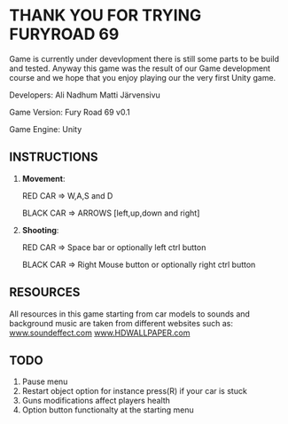 					
THANK YOU FOR TRYING FURYROAD 69
===================
Game is currently under devevlopment there is still some parts to be build and tested. Anyway this
game was the result of our Game development course and we hope that you enjoy playing our the very
first Unity game. 

Developers: 
Ali Nadhum
Matti Järvensivu

Game Version: Fury Road 69 v0.1

Game Engine: Unity

## INSTRUCTIONS ##

1. **Movement**:

	RED CAR => W,A,S and D
	
	BLACK CAR => ARROWS [left,up,down and right]

2. **Shooting**:

	RED CAR => Space bar or optionally left ctrl button
	
	BLACK CAR => Right Mouse button or optionally right ctrl button 
	
## RESOURCES ##	

All resources in this game starting from car models to sounds and background music are taken from
different websites such as: 
www.soundeffect.com
www.HDWALLPAPER.com

## TODO ##

1. Pause menu 
2. Restart object option for instance press(R) if your car is stuck
3. Guns modifications affect players health
4. Option button functionalty at the starting menu

